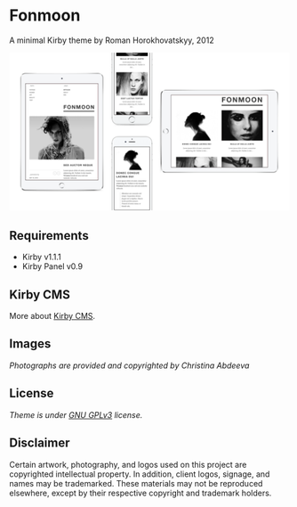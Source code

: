 # Fonmoon

A minimal Kirby theme by Roman Horokhovatskyy, 2012

![screen](screenshot.png)

## Requirements

- Kirby v1.1.1
- Kirby Panel v0.9

## Kirby CMS

More about [Kirby CMS](https://getkirby.com/).

## Images

*Photographs are provided and copyrighted by Christina Abdeeva*

## License

*Theme is under [GNU GPLv3](license) license.*

## Disclaimer

Certain artwork, photography, and logos used on this project are copyrighted intellectual property. In addition, client logos, signage, and names may be trademarked. These materials may not be reproduced elsewhere, except by their respective copyright and trademark holders.
